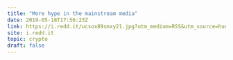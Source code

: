 ```yaml
---
title: "More hype in the mainstream media"
date: 2019-05-18T17:56:23Z
link: https://i.redd.it/ucsox89smxy21.jpg?utm_medium=RSS&utm_source=hune
site: i.redd.it
topic: crypto
draft: false
---
```


